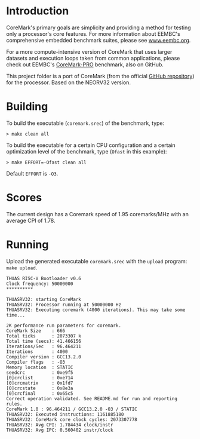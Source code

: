 
# Introduction

CoreMark's primary goals are simplicity and providing a method for testing only a processor's core features. For more information about EEMBC's comprehensive embedded benchmark suites, please see www.eembc.org.

For a more compute-intensive version of CoreMark that uses larger datasets and execution loops taken from common applications, please check out EEMBC's [CoreMark-PRO](https://www.github.com/eembc/coremark-pro) benchmark, also on GitHub.

This project folder is a port of CoreMark (from the official [GitHub repository](https://github.com/eembc/coremark)) for the processor. Based on the NEORV32 version.

# Building

To build the executable (`coremark.srec`) of the benchmark, type:

`> make clean all`

To build the executable for a certain CPU configuration and a certain optimization level of the benchmark, type (`Ofast` in this example):

`> make EFFORT=-Ofast clean all`

Default `EFFORT` is `-O3`.

# Scores

The current design has a Coremark speed of 1.95 coremarks/MHz with an average CPI of 1.78.

# Running

Upload the generated executable `coremark.srec` with the `upload` program: `make upload`.

```
THUAS RISC-V Bootloader v0.6
Clock frequency: 50000000
**********

THUASRV32: starting CoreMark
THUASRV32: Processor running at 50000000 Hz
THUASRV32: Executing coremark (4000 iterations). This may take some time...

2K performance run parameters for coremark.
CoreMark Size    : 666
Total ticks      : 2073307 k
Total time (secs): 41.466156
Iterations/Sec   : 96.464211
Iterations       : 4000
Compiler version : GCC13.2.0
Compiler flags   : -O3
Memory location  : STATIC
seedcrc          : 0xe9f5
[0]crclist       : 0xe714
[0]crcmatrix     : 0x1fd7
[0]crcstate      : 0x8e3a
[0]crcfinal      : 0x65c5
Correct operation validated. See README.md for run and reporting rules.
CoreMark 1.0 : 96.464211 / GCC13.2.0 -O3 / STATIC
THUASRV32: Executed instructions: 1161885180
THUASRV32: CoreMark core clock cycles: 2073307778
THUASRV32: Avg CPI: 1.784434 clock/instr
THUASRV32: Avg IPC: 0.560402 instr/clock
```
